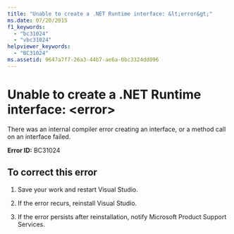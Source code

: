 ```yaml
---
title: "Unable to create a .NET Runtime interface: &lt;error&gt;"
ms.date: 07/20/2015
f1_keywords: 
  - "bc31024"
  - "vbc31024"
helpviewer_keywords: 
  - "BC31024"
ms.assetid: 9647a7f7-26a3-44b7-ae6a-0bc3324dd096
---
```

# Unable to create a .NET Runtime interface: &lt;error&gt;
There was an internal compiler error creating an interface, or a method call on an interface failed.  
  
 **Error ID:** BC31024  
  
## To correct this error  
  
1.  Save your work and restart Visual Studio.  
  
2.  If the error recurs, reinstall Visual Studio.  
  
3.  If the error persists after reinstallation, notify Microsoft Product Support Services.  
  

